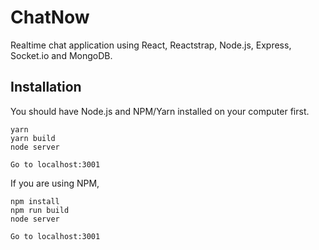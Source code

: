 # ChatNow

Realtime chat application using React, Reactstrap, Node.js, Express, Socket.io and MongoDB.

## Installation

You should have Node.js and NPM/Yarn installed on your computer first.

```
yarn
yarn build
node server

Go to localhost:3001
```

If you are using NPM,
```
npm install
npm run build
node server

Go to localhost:3001
```